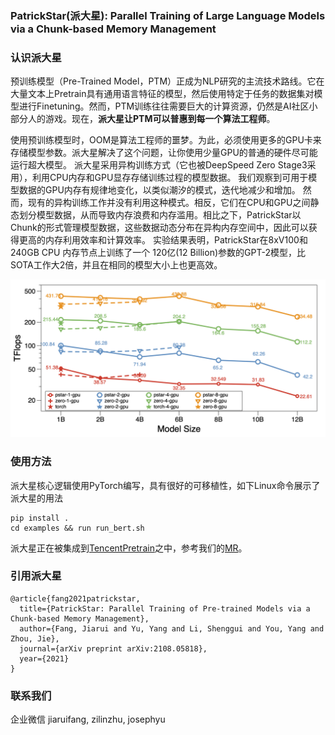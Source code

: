 ### PatrickStar(派大星): Parallel Training of Large Language Models via a Chunk-based Memory Management

### 认识派大星
预训练模型（Pre-Trained Model，PTM）正成为NLP研究的主流技术路线。它在大量文本上Pretrain具有通用语言特征的模型，然后使用特定于任务的数据集对模型进行Finetuning。然而，PTM训练往往需要巨大的计算资源，仍然是AI社区小部分人的游戏。现在，**派大星让PTM可以普惠到每一个算法工程师**。

使用预训练模型时，OOM是算法工程师的噩梦。为此，必须使用更多的GPU卡来存储模型参数。派大星解决了这个问题，让你使用少量GPU的普通的硬件尽可能运行超大模型。
派大星采用异构训练方式（它也被DeepSpeed Zero Stage3采用），利用CPU内存和GPU显存存储训练过程的模型数据。
我们观察到可用于模型数据的GPU内存有规律地变化，以类似潮汐的模式，迭代地减少和增加。
然而，现有的异构训练工作并没有利用这种模式。相反，它们在CPU和GPU之间静态划分模型数据，从而导致内存浪费和内存滥用。相比之下，PatrickStar以Chunk的形式管理模型数据，这些数据动态分布在异构内存空间中，因此可以获得更高的内存利用效率和计算效率。
实验结果表明，PatrickStar在8xV100和240GB CPU 内存节点上训练了一个 120亿(12 Billion)参数的GPT-2模型，比SOTA工作大2倍，并且在相同的模型大小上也更高效。

![alt perf](./doc/mgpu_scalability.png "性能测试结果")

### 使用方法
派大星核心逻辑使用PyTorch编写，具有很好的可移植性，如下Linux命令展示了派大星的用法
```
pip install .
cd examples && run run_bert.sh
```

派大星正在被集成到[TencentPretrain](https://git.woa.com/TencentNLP/TencentPretrain)之中，参考我们的[MR](https://git.woa.com/TencentNLP/TencentPretrain/merge_requests/61)。

### 引用派大星
```
@article{fang2021patrickstar,
  title={PatrickStar: Parallel Training of Pre-trained Models via a Chunk-based Memory Management},
  author={Fang, Jiarui and Yu, Yang and Li, Shenggui and You, Yang and Zhou, Jie},
  journal={arXiv preprint arXiv:2108.05818},
  year={2021}
}
```

### 联系我们
企业微信
jiaruifang, zilinzhu, josephyu
